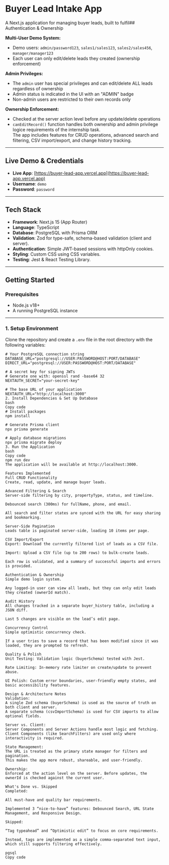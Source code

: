 # Buyer Lead Intake App

A Next.js application for managing buyer leads, built to fulfil## Authentication & Ownership

**Multi-User Demo System:**
- Demo users: `admin/password123`, `sales1/sales123`, `sales2/sales456`, `manager/manager123`
- Each user can only edit/delete leads they created (ownership enforcement)

**Admin Privileges:**
- The `admin` user has special privileges and can edit/delete ALL leads regardless of ownership
- Admin status is indicated in the UI with an "ADMIN" badge
- Non-admin users are restricted to their own records only

**Ownership Enforcement:**
- Checked at the server action level before any update/delete operations
- `canEditRecord()` function handles both ownership and admin privilege logice requirements of the internship task.  
The app includes features for CRUD operations, advanced search and filtering, CSV import/export, and change history tracking.

---

## Live Demo & Credentials

* **Live App**: [https://buyer-lead-app.vercel.app](https://buyer-lead-app.vercel.app)  
* **Username**: `demo`  
* **Password**: `password`  

---

## Tech Stack

* **Framework**: Next.js 15 (App Router)  
* **Language**: TypeScript  
* **Database**: PostgreSQL with Prisma ORM  
* **Validation**: Zod for type-safe, schema-based validation (client and server).  
* **Authentication**: Simple JWT-based sessions with httpOnly cookies.  
* **Styling**: Custom CSS using CSS variables.  
* **Testing**: Jest & React Testing Library.  

---

## Getting Started

### Prerequisites
* Node.js v18+  
* A running PostgreSQL instance  

---

### 1. Setup Environment

Clone the repository and create a `.env` file in the root directory with the following variables:

```env
# Your PostgreSQL connection string
DATABASE_URL="postgresql://USER:PASSWORD@HOST:PORT/DATABASE"
DIRECT_URL="postgresql://USER:PASSWORD@HOST:PORT/DATABASE"

# A secret key for signing JWTs
# Generate one with: openssl rand -base64 32
NEXTAUTH_SECRET="your-secret-key"

# The base URL of your application
NEXTAUTH_URL="http://localhost:3000"
2. Install Dependencies & Set Up Database
bash
Copy code
# Install packages
npm install

# Generate Prisma client
npx prisma generate

# Apply database migrations
npx prisma migrate deploy
3. Run the Application
bash
Copy code
npm run dev
The application will be available at http://localhost:3000.

Features Implemented
Full CRUD Functionality
Create, read, update, and manage buyer leads.

Advanced Filtering & Search
Server-side filtering by city, propertyType, status, and timeline.

Debounced search (300ms) for fullName, phone, and email.

All search and filter states are synced with the URL for easy sharing and bookmarking.

Server-Side Pagination
Leads table is paginated server-side, loading 10 items per page.

CSV Import/Export
Export: Download the currently filtered list of leads as a CSV file.

Import: Upload a CSV file (up to 200 rows) to bulk-create leads.

Each row is validated, and a summary of successful imports and errors is provided.

Authentication & Ownership
Simple demo login system.

Any logged-in user can view all leads, but they can only edit leads they created (ownerId match).

Audit History
All changes tracked in a separate buyer_history table, including a JSON diff.

Last 5 changes are visible on the lead’s edit page.

Concurrency Control
Simple optimistic concurrency check.

If a user tries to save a record that has been modified since it was loaded, they are prompted to refresh.

Quality & Polish
Unit Testing: Validation logic (buyerSchema) tested with Jest.

Rate Limiting: In-memory rate limiter on create/update to prevent abuse.

UI Polish: Custom error boundaries, user-friendly empty states, and basic accessibility features.

Design & Architecture Notes
Validation:
A single Zod schema (buyerSchema) is used as the source of truth on both client and server.
A separate schema (csvImportSchema) is used for CSV imports to allow optional fields.

Server vs. Client:
Server Components and Server Actions handle most logic and fetching.
Client Components (like SearchFilters) are used only where interactivity is required.

State Management:
The URL is treated as the primary state manager for filters and pagination.
This makes the app more robust, shareable, and user-friendly.

Ownership:
Enforced at the action level on the server. Before updates, the ownerId is checked against the current user.

What's Done vs. Skipped
Completed:

All must-have and quality bar requirements.

Implemented 3 “nice-to-have” features: Debounced Search, URL State Management, and Responsive Design.

Skipped:

“Tag typeahead” and “Optimistic edit” to focus on core requirements.

Instead, tags are implemented as a simple comma-separated text input, which still supports filtering effectively.

pgsql
Copy code
